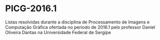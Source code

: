 # PICG-2016.1
Listas resolvidas durante a disciplina de Processamento de Imagens e Computação Gráfica ofertada no periodo de 2016.1 pelo professor Daniel Oliveira Dantas na Universidade Federal de Sergipe 

